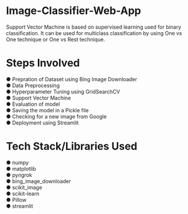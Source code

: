 # Image-Classifier-Web-App
Support Vector Machine is based on supervised learning  used for binary classification. It can be used for multiclass classification by using One vs One technique or One vs Rest technique. </br>
# Steps Involved
● Prepration of Dataset using Bing Image Downloader </br>
● Data Preprocessing </br>
● Hyperparameter Tuning using GridSearchCV </br>
● Support Vector Machine </br>
● Evaluation of model </br>
● Saving the model in a Pickle file </br>
● Checking for a new image from Google </br>
● Deployment using Streamlit </br>
# Tech Stack/Libraries Used 
● numpy </br>
● matplotlib </br>
● pyngrok </br>
● bing_image_downloader </br>
● scikit_image </br>
● scikit-learn </br>
● Pillow </br>
● streamlit </br>
